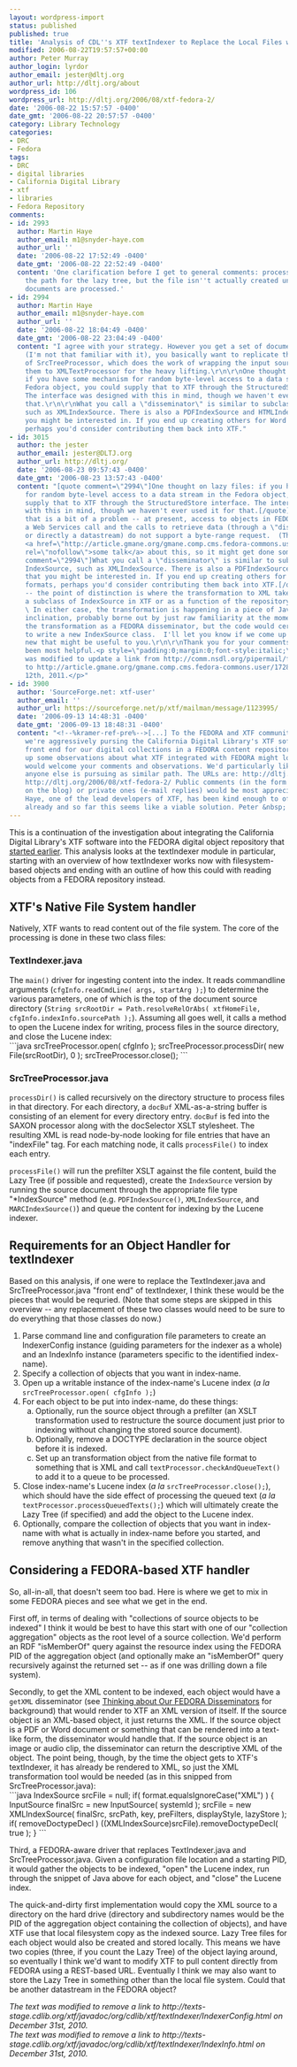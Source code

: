 ```yaml
---
layout: wordpress-import
status: published
published: true
title: 'Analysis of CDL''s XTF textIndexer to Replace the Local Files with FEDORA Objects'
modified: 2006-08-22T19:57:57+00:00
author: Peter Murray
author_login: lyrdor
author_email: jester@dltj.org
author_url: http://dltj.org/about
wordpress_id: 106
wordpress_url: http://dltj.org/2006/08/xtf-fedora-2/
date: '2006-08-22 15:57:57 -0400'
date_gmt: '2006-08-22 20:57:57 -0400'
category: Library Technology
categories:
- DRC
- Fedora
tags:
- DRC
- digital libraries
- California Digital Library
- xtf
- libraries
- Fedora Repository
comments:
- id: 2993
  author: Martin Haye
  author_email: m1@snyder-haye.com
  author_url: ''
  date: '2006-08-22 17:52:49 -0400'
  date_gmt: '2006-08-22 22:52:49 -0400'
  content: 'One clarification before I get to general comments: processFile() forms
    the path for the lazy tree, but the file isn''t actually created until the queued
    documents are processed.'
- id: 2994
  author: Martin Haye
  author_email: m1@snyder-haye.com
  author_url: ''
  date: '2006-08-22 18:04:49 -0400'
  date_gmt: '2006-08-22 23:04:49 -0400'
  content: "I agree with your strategy. However you get a set of documents from Fedora
    (I'm not that familiar with it), you basically want to replicate the functionality
    of SrcTreeProcessor, which does the work of wrapping the input sources and passing
    them to XMLTextProcessor for the heavy lifting.\r\n\r\nOne thought on lazy files:
    if you have some mechanism for random byte-level access to a data stream in the
    Fedora object, you could supply that to XTF through the StructuredStore interface.
    The interface was designed with this in mind, though we haven't ever used it for
    that.\r\n\r\nWhat you call a \"disseminator\" is similar to subclasses of IndexSource,
    such as XMLIndexSource. There is also a PDFIndexSource and HTMLIndexSource that
    you might be interested in. If you end up creating others for Word or other formats,
    perhaps you'd consider contributing them back into XTF."
- id: 3015
  author: the jester
  author_email: jester@DLTJ.org
  author_url: http://dltj.org/
  date: '2006-08-23 09:57:43 -0400'
  date_gmt: '2006-08-23 13:57:43 -0400'
  content: "[quote comment=\"2994\"]One thought on lazy files: if you have some mechanism
    for random byte-level access to a data stream in the Fedora object, you could
    supply that to XTF through the StructuredStore interface. The interface was designed
    with this in mind, though we haven't ever used it for that.[/quote]\r\n\r\nAh,
    that is a bit of a problem -- at present, access to objects in FEDORA requires
    a Web Services call and the calls to retrieve data (through a \"disseminator\"
    or directly a datastream) do not support a byte-range request.  (There has been
    <a href=\"http://article.gmane.org/gmane.comp.cms.fedora-commons.user/1728/\"
    rel=\"nofollow\">some talk</a> about this, so it might get done some day.)\r\n\r\n[quote
    comment=\"2994\"]What you call a \"disseminator\" is similar to subclasses of
    IndexSource, such as XMLIndexSource. There is also a PDFIndexSource and HTMLIndexSource
    that you might be interested in. If you end up creating others for Word or other
    formats, perhaps you'd consider contributing them back into XTF.[/quote]\r\n\r\nExactly
    -- the point of distinction is where the transformation to XML takes place...as
    a subclass of IndexSource in XTF or as a function of the repository (the disseminator).
    \ In either case, the transformation is happening in a piece of Java code.  My
    inclination, probably borne out by just raw familiarity at the moment, is to do
    the transformation as a FEDORA disseminator, but the code would certainly be used
    to write a new IndexSource class.  I'll let you know if we come up with anything
    new that might be useful to you.\r\n\r\nThank you for your comments!  They have
    been most helpful.<p style=\"padding:0;margin:0;font-style:italic;\">The text
    was modified to update a link from http://comm.nsdl.org/pipermail/fedora-users/2006-May/001723.html
    to http://article.gmane.org/gmane.comp.cms.fedora-commons.user/1728/ on February
    12th, 2011.</p>"
- id: 3900
  author: 'SourceForge.net: xtf-user'
  author_email: ''
  author_url: https://sourceforge.net/p/xtf/mailman/message/1123995/
  date: '2006-09-13 14:48:31 -0400'
  date_gmt: '2006-09-13 18:48:31 -0400'
  content: "<!--%kramer-ref-pre%-->[...] To the FEDORA and XTF communities -- At OhioLINK,
    we're aggressively pursing the California Digital Library's XTF software as a
    front end for our digital collections in a FEDORA content repository. I've written
    up some observations about what XTF integrated with FEDORA might look like and
    would welcome your comments and observations. We'd particularly like to know if
    anyone else is pursuing as similar path. The URLs are: http://dltj.org/2006/08/xtf-fedora-1/
    http://dltj.org/2006/08/xtf-fedora-2/ Public comments (in the form of responses
    on the blog) or private ones (e-mail replies) would be most appreciated. Martin
    Haye, one of the lead developers of XTF, has been kind enough to offer some replies
    already and so far this seems like a viable solution. Peter &nbsp; [...]<!--%kramer-ref-post%-->"
---
```

<p>This is a continuation of the investigation about integrating the California Digital Library's XTF software into the FEDORA digital object repository that <a href="/article/xtf-fedora-1">started earlier</a>.  This analysis looks at the textIndexer module in particular, starting with an overview of how textIndexer works now with filesystem-based objects and ending with an outline of how this could with reading objects from a FEDORA repository instead.</p>
<h2>XTF's Native File System handler</h2>
<p>Natively, XTF wants to read content out of the file system.  The core of the processing is done in these two class files:</p>
<h3>TextIndexer.java</h3>
<p>The <code>main()</code> driver for ingesting content into the index.  It reads commandline arguments (<code>cfgInfo.readCmdLine( args, startArg );</code>) to determine the various parameters, one of which is the top of the document source directory (<code>String srcRootDir = Path.resolveRelOrAbs( xtfHomeFile, cfgInfo.indexInfo.sourcePath );</code>).  Assuming all goes well, it calls a method to open the Lucene index for writing, process files in the source directory, and close the Lucene index:<br />
```java
srcTreeProcessor.open( cfgInfo );
srcTreeProcessor.processDir( new File(srcRootDir), 0 );
srcTreeProcessor.close();
```
<h3>SrcTreeProcessor.java</h3>
<p><code>processDir()</code> is called recursively on the directory structure to process files in that directory.  For each directory, a <code>docBuf</code> XML-as-a-string buffer is consisting of an element for every directory entry.  <code>docBuf</code> is fed into the SAXON processor along with the docSelector XSLT stylesheet.  The resulting XML is read node-by-node looking for file entries that have an "indexFile" tag.  For each matching node, it calls <code>processFile()</code> to index each entry.</p>
<p><code>processFile()</code> will run the prefilter XSLT against the file content, build the Lazy Tree (if possible and requested), create the <code>IndexSource</code> version by running the source document through the appropriate file type "*IndexSource" method (e.g. <code>PDFIndexSource()</code>, <code>XMLIndexSource</code>, and <code>MARCIndexSource()</code>) and queue the content for indexing by the Lucene indexer.</p>
<h2>Requirements for an Object Handler for textIndexer</h2>
<p>Based on this analysis, if one were to replace the TextIndexer.java and SrcTreeProcessor.java "front end" of textIndexer, I think these would be the pieces that would be requried.  (Note that some steps are skipped in this overview -- any replacement of these two classes would need to be sure to do everything that those classes do now.)</p>
<ol type="1">
<li>Parse command line and configuration file parameters to create an <span class="removed_link" title="http://texts-stage.cdlib.org/xtf/javadoc/org/cdlib/xtf/textIndexer/IndexerConfig.html">IndexerConfig</span> instance (guiding parameters for the indexer as a whole) and an <span class="removed_link" title="http://texts-stage.cdlib.org/xtf/javadoc/org/cdlib/xtf/textIndexer/IndexInfo.html">IndexInfo</span> instance (parameters specific to the identified index-name).</li>
<li>Specify a collection of objects that you want in index-name.</li>
<li>Open up a writable instance of the index-name's Lucene index (<i>a la</i> <code>srcTreeProcessor.open( cfgInfo );</code>)</li>
<li>For each object to be put into index-name, do these things:
<ol type="a">
<li>Optionally, run the source object through a prefilter (an XSLT transformation used to restructure the source document just prior to indexing without changing the stored source document).</li>
<li>Optionally, remove a DOCTYPE declaration in the source object before it is indexed.</li>
<li>Set up an transformation object from the native file format to something that is XML and call <code>textProcessor.checkAndQueueText()</code> to add it to a queue to be processed.</li>
</ol>
</li>
<li>Close index-name's Lucene index (<i>a la</i> <code>srcTreeProcessor.close();</code>), which should have the side effect of processing the queued text (<i>a la</i> <code>textProcessor.processQueuedTexts();</code>) which will ultimately create the Lazy Tree (if specified) and add the object to the Lucene index.</li>
<li>Optionally, compare the collection of objects that you want in index-name with what is actually in index-name before you started, and remove anything that wasn't in the specified collection.</li>
</ol>
<h2>Considering a FEDORA-based XTF handler</h2>
<p>So, all-in-all, that doesn't seem too bad.  Here is where we get to mix in some FEDORA pieces and see what we get in the end.</p>
<p>First off, in terms of dealing with "collections of source objects to be indexed" I think it would be best to have this start with one of our "collection aggregation" objects as the root level of a source collection.  We'd perform an RDF "isMemberOf" query against the resource index using the FEDORA PID of the aggregation object (and optionally make an "isMemberOf" query recursively against the returned set -- as if one was drilling down a file system).</p>
<p>Secondly, to get the XML content to be indexed, each object would have a <code>getXML</code> disseminator (see <a href="/article/fedora-disseminators/">Thinking about Our FEDORA Disseminators</a> for background) that would render to XTF an XML version of itself.  If the source object is an XML-based object, it just returns the XML.  If the source object is a PDF or Word document or something that can be rendered into a text-like form, the disseminator would handle that.  If the source object is an image or audio clip, the disseminator can return the descriptive XML of the object.  The point being, though, by the time the object gets to XTF's textIndexer, it has already be rendered to XML, so just the XML transformation tool would be needed (as in this snipped from SrcTreeProcessor.java):<br />
```java
IndexSource srcFile = null;
if( format.equalsIgnoreCase("XML") ) {
    InputSource finalSrc = new InputSource( systemId );
    srcFile = new XMLIndexSource( finalSrc, srcPath, key,
                             preFilters, displayStyle, lazyStore );
    if( removeDoctypeDecl )
        ((XMLIndexSource)srcFile).removeDoctypeDecl( true );
}
```
<p>Third, a FEDORA-aware driver that replaces TextIndexer.java and SrcTreeProcessor.java.  Given a configuration file location and a starting PID, it would gather the objects to be indexed, "open" the Lucene index, run through the snippet of Java above for each object, and "close" the Lucene index.</p>
<p>The quick-and-dirty first implementation would copy the XML source to a directory on the hard drive (directory and subdirectory names would be the PID of the aggregation object containing the collection of objects), and have XTF use that local filesystem copy as the indexed source.  Lazy Tree files for each object would also be created and stored locally.  This means we have two copies (three, if you count the Lazy Tree) of the object laying around, so eventually I think we'd want to modify XTF to pull content directly from FEDORA using a REST-based URL.  Eventually I think we may also want to store the Lazy Tree in something other than the local file system.  Could that be another datastream in the FEDORA object?
<p style="padding:0;margin:0;font-style:italic;" class="removed_link">The text was modified to remove a link to http://texts-stage.cdlib.org/xtf/javadoc/org/cdlib/xtf/textIndexer/IndexerConfig.html on December 31st, 2010.</p>
<p style="padding:0;margin:0;font-style:italic;" class="removed_link">The text was modified to remove a link to http://texts-stage.cdlib.org/xtf/javadoc/org/cdlib/xtf/textIndexer/IndexInfo.html on December 31st, 2010.</p>
